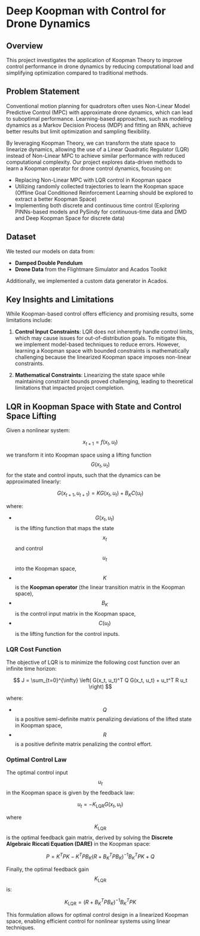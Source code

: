 # Deep Koopman with Control for Drone Dynamics

## Overview
This project investigates the application of Koopman Theory to improve control performance in drone dynamics by reducing computational load and simplifying optimization compared to traditional methods.

## Problem Statement
Conventional motion planning for quadrotors often uses Non-Linear Model Predictive Control (MPC) with approximate drone dynamics, which can lead to suboptimal performance. Learning-based approaches, such as modeling dynamics as a Markov Decision Process (MDP) and fitting an RNN, achieve better results but limit optimization and sampling flexibility.

By leveraging Koopman Theory, we can transform the state space to linearize dynamics, allowing the use of a Linear Quadratic Regulator (LQR) instead of Non-Linear MPC to achieve similar performance with reduced computational complexity. Our project explores data-driven methods to learn a Koopman operator for drone control dynamics, focusing on:

- Replacing Non-Linear MPC with LQR control in Koopman space
- Utilizing randomly collected trajectories to learn the Koopman space (Offline Goal Conditioned Reinforcement Learning should be explored to extract a better Koopman Space)
- Implementing both discrete and continuous time control (Exploring PINNs-based models and PySindy for continuous-time data and DMD and Deep Koopman Space for discrete data)

## Dataset
We tested our models on data from:
- **Damped Double Pendulum**
- **Drone Data** from the Flightmare Simulator and Acados Toolkit

Additionally, we implemented a custom data generator in Acados.

## Key Insights and Limitations
While Koopman-based control offers efficiency and promising results, some limitations include:

1. **Control Input Constraints**: LQR does not inherently handle control limits, which may cause issues for out-of-distribution goals. To mitigate this, we implement model-based techniques to reduce errors. However, learning a Koopman space with bounded constraints is mathematically challenging because the linearized Koopman space imposes non-linear constraints.
  
2. **Mathematical Constraints**: Linearizing the state space while maintaining constraint bounds proved challenging, leading to theoretical limitations that impacted project completion.

## LQR in Koopman Space with State and Control Space Lifting

Given a nonlinear system:

$$
x_{t+1} = f(x_t, u_t)
$$

we transform it into Koopman space using a lifting function $$G(x_t, u_t)$$ for the state and control inputs, such that the dynamics can be approximated linearly:

$$
G(x_{t+1}, u_{t+1}) = K G(x_t, u_t) + B_K C(u_t)
$$

where:
- $$G(x_t, u_t)$$ is the lifting function that maps the state $$x_t$$ and control $$u_t$$ into the Koopman space,
- $$K$$ is the **Koopman operator** (the linear transition matrix in the Koopman space),
- $$B_K$$ is the control input matrix in the Koopman space,
- $$C(u_t)$$ is the lifting function for the control inputs.

### LQR Cost Function

The objective of LQR is to minimize the following cost function over an infinite time horizon:

$$
J = \sum_{t=0}^{\infty} \left( G(x_t, u_t)^T Q G(x_t, u_t) + u_t^T R u_t \right)
$$

where:
- $$Q$$ is a positive semi-definite matrix penalizing deviations of the lifted state in Koopman space,
- $$R$$ is a positive definite matrix penalizing the control effort.

### Optimal Control Law

The optimal control input$$u_t$$in the Koopman space is given by the feedback law:

$$
u_t = -K_{\text{LQR}} G(x_t, u_t)
$$

where $$K_{\text{LQR}}$$ is the optimal feedback gain matrix, derived by solving the **Discrete Algebraic Riccati Equation (DARE)** in the Koopman space:

$$
P = K^T P K - K^T P B_K (R + B_K^T P B_K)^{-1} B_K^T P K + Q
$$

Finally, the optimal feedback gain $$K_{\text{LQR}}$$ is:

$$
K_{\text{LQR}} = (R + B_K^T P B_K)^{-1} B_K^T P K
$$

This formulation allows for optimal control design in a linearized Koopman space, enabling efficient control for nonlinear systems using linear techniques.
